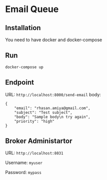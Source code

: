 # Email Queue

## Installation
You need to have docker and docker-compose

## Run

`docker-compose up`

## Endpoint

URL: `http://localhost:8000/send-email`
body: 
```
{
	"email": "rhasan.amiya@gmail.com",
	"subject": "Test subject",
	"body": "Sample body\n try again",
	"priority": "high"
}
```

## Broker Administartor

URL: `http://localhost:8031`

Username: `myuser`

Password: `mypass`